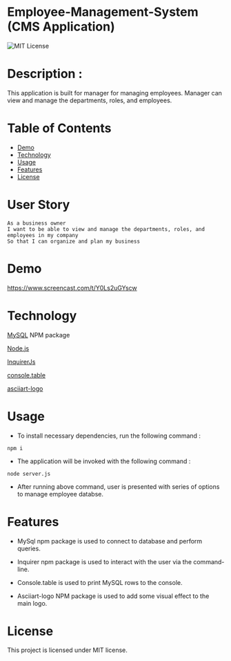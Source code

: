 # Employee-Management-System (CMS Application)

![MIT License](https://img.shields.io/badge/license-MIT-green)

# Description :

This application is built for manager for managing employees. Manager can view and manage the departments, roles, and employees.

# Table of Contents

* [Demo](#demo)
* [Technology](#technology)
* [Usage](#usage)
* [Features](#features)
* [License](#license)


# User Story  

```
As a business owner
I want to be able to view and manage the departments, roles, and employees in my company
So that I can organize and plan my business
```

# Demo  
https://www.screencast.com/t/Y0Ls2uGYscw

# Technology 

[MySQL](https://www.npmjs.com/package/mysql) NPM package

[Node.js](https://nodejs.org/en/)

[InquirerJs](https://www.npmjs.com/package/inquirer/v/0.2.3)

[console.table](https://www.npmjs.com/package/console.table)

[asciiart-logo](https://www.npmjs.com/package/asciiart-logo)

# Usage 

* To install necessary dependencies, run the following command :

```
npm i
```

* The application will be invoked with the following command : 

```
node server.js
```
* After running above command, user is presented with series of options to manage employee databse.

# Features 

- MySql npm package is used to connect to database and perform queries.

- Inquirer npm package is used to interact with the user via the command-line.

- Console.table is used to print MySQL rows to the console.

- Asciiart-logo NPM package is used to add some visual effect to the main logo.

# License

This project is licensed under MIT license.
